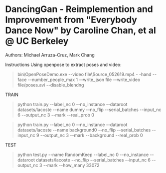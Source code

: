 # DancingGan - Reimplemention and Improvement from "Everybody Dance Now" by Caroline Chan, et al @ UC Berkeley

Authors: Michael Arruza-Cruz, Mark Chang

Instructions
Using openpose to extract poses and video:
>bin\OpenPoseDemo.exe --video file\Source_052619.mp4 - -hand --face --number_people_max 1 --write_json file --write_video file/poses.avi --disable_blendng

TRAIN
>python train.py --label_nc 0 --no_instance --dataroot datasets/lacoste --name dummy --no_flip --serial_batches --input_nc 6 --output_nc 3 --mark --real_prob 0

>python train.py --label_nc 0 --no_instance --dataroot datasets/lacoste --name background0 --no_flip --serial_batches --input_nc 9 --output_nc 3 --mark --background --real_prob 0


TEST
>python test.py --name RandomKeep --label_nc 0 --no_instance --dataroot datasets/lacoste --no_flip --serial_batches --input_nc 6 --output_nc 3 --mark --how_many 33072
